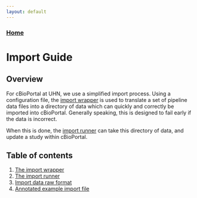```yaml
---
layout: default
---
```


### [Home](../)

# Import Guide

## Overview

For cBioPortal at UHN, we use a simplified import process. Using a configuration file, the [import wrapper](import-wrapper.html) is used to translate a set of pipeline data files into a directory of data which can quickly and correctly be imported into cBioPortal. Generally speaking, this is designed to fail early if the data is incorrect.

When this is done, the [import runner](import-runner.html) can take this directory of data, and update a study within cBioPortal.

## Table of contents

1. [The import wrapper](import-wrapper.html)
2. [The import runner](import-runner.html)
3. [Import data raw format](import-data.html)
4. [Annotated example import file](import-example.html)

